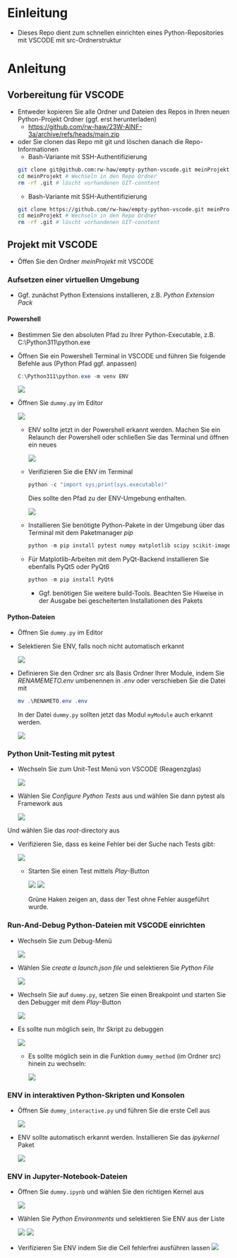 # Einleitung

* Dieses Repo dient zum schnellen einrichten eines Python-Repositories mit VSCODE mit src-Ordnerstruktur

# Anleitung

## Vorbereitung für VSCODE

* Entweder kopieren Sie alle Ordner und Dateien des Repos in Ihren neuen Python-Projekt Ordner (ggf. erst herunterladen)
  * https://github.com/rw-haw/23W-AINF-3a/archive/refs/heads/main.zip
* oder Sie clonen das Repo mit git und löschen danach die Repo-Informationen
  * Bash-Variante mit SSH-Authentifizierung
  ```Bash
  git clone git@github.com:rw-haw/empty-python-vscode.git meinProjekt # Clone des Repos wird im Ordner <meinProjekt> erzeugt
  cd meinProjekt # Wechseln in den Repo Ordner
  rm -rf .git # löscht vorhandenen GIT-conntent
  ```
  * Bash-Variante mit SSH-Authentifizierung
  ```Bash
  git clone https://github.com/rw-haw/empty-python-vscode.git meinProjekt # Clone des Repos wird im Ordner <meinProjekt> erzeugt
  cd meinProjekt # Wechseln in den Repo Ordner
  rm -rf .git # löscht vorhandenen GIT-conntent
  ```

## Projekt mit VSCODE

* Öffen Sie den Ordner *meinProjekt* mit VSCODE

### Aufsetzen einer virtuellen Umgebung

* Ggf. zunächst Python Extensions installieren, z.B. *Python Extension Pack*

#### Powershell

* Bestimmen Sie den absoluten Pfad zu Ihrer Python-Executable, z.B. C:\Python311\python.exe

* Öffnen Sie ein Powershell Terminal in VSCODE und führen Sie folgende Befehle aus (Python Pfad ggf. anpassen)

  ```PowerShell
  C:\Python311\python.exe -m venv ENV
  ```
  ![](ENV_01.png)

* Öffnen Sie `dummy.py` im Editor
  
  ![](ENV_02.png)

  * ENV sollte jetzt in der Powershell erkannt werden. Machen Sie ein Relaunch der Powershell oder schließen Sie das Terminal und öffnen ein neues
  
    ![](ENV_03.png)

  * Verifizieren Sie die ENV im Terminal

    ```PowerShell
    python -c "import sys;print(sys.executable)"
    ```
    Dies sollte den Pfad zu der ENV-Umgebung enthalten.

    ![](ENV_05.png)

  * Installieren Sie benötigte Python-Pakete in der Umgebung über das Terminal mit dem Paketmanager *pip*

    ```PowerShell
    python -m pip install pytest numpy matplotlib scipy scikit-image
    ```

  * Für Matplotlib-Arbeiten mit dem PyQt-Backend installieren Sie ebenfalls PyQt5 oder PyQt6

    ```PowerShell
    python -m pip install PyQt6
    ```

    * Ggf. benötigen Sie weitere build-Tools. Beachten Sie Hiweise in der Ausgabe bei gescheiterten Installationen des Pakets

#### Python-Dateien

* Öffnen Sie `dummy.py` im Editor
* Selektieren Sie ENV, falls noch nicht automatisch erkannt

  ![](ENV_04.png)

* Definieren Sie den Ordner *src* als Basis Ordner Ihrer Module, indem Sie *RENAMEMETO.env* umbenennen in *.env* oder verschieben Sie die Datei mit

  ```PowerShell
  mv .\RENAMETO.env .env
  ```
  In der Datei `dummy.py` sollten jetzt das Modul `myModule` auch erkannt werden.

  ![](ENV_06.png)

### Python Unit-Testing mit pytest

* Wechseln Sie zum Unit-Test Menü von VSCODE (Reagenzglas)

  ![](unit-tests_01.png)

* Wählen Sie *Configure Python Tests* aus und wählen Sie dann pytest als Framework aus

  ![](unit-tests_02.png)

Und wählen Sie das *root*-directory aus

* Verifizieren Sie, dass es keine Fehler bei der Suche nach Tests gibt:

  ![](unit-tests_03.png)

  * Starten Sie einen Test mittels *Play*-Button

    ![](unit-tests_04.png)
    ![](unit-tests_05.png)

    Grüne Haken zeigen an, dass der Test ohne Fehler ausgeführt wurde.
  
### Run-And-Debug Python-Dateien mit VSCODE einrichten

* Wechseln Sie zum Debug-Menü
  
  ![](debug_01.png)

* Wählen Sie *create a launch.json file* und selektieren Sie *Python File*
  
  ![](debug_02.png)

* Wechseln Sie auf `dummy.py`, setzen Sie einen Breakpoint und starten Sie den Debugger mit dem *Play*-Button

  ![](debug_03.png)
* Es sollte nun möglich sein, Ihr Skript zu debuggen
  
  ![](debug_04.png)

  * Es sollte möglich sein in die Funktion `dummy_method` (im Ordner src) hinein zu wechseln:

    ![](debug_05.png)

### ENV in interaktiven Python-Skripten und Konsolen

* Öffnen Sie `dummy_interactive.py` und führen Sie die erste Cell aus

  ![](interactive_01.png)

* ENV sollte automatisch erkannt werden. Installieren Sie das *ipykernel* Paket

  ![](interactive_02.png)

### ENV in Jupyter-Notebook-Dateien

* Öffnen Sie `dummy.ipynb` und wählen Sie den richtigen Kernel aus

  ![](ipynb_01.png)

* Wählen Sie *Python Environments* und selektieren Sie ENV aus der Liste

  ![](ipynb_02.png)
  ![](ipynb_03.png)

* Verifizieren Sie ENV indem Sie die Cell fehlerfrei ausführen lassen
  ![](ipynb_04.png)





